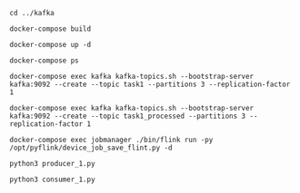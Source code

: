 ```commandline
cd ../kafka
```

```commandline
docker-compose build
```

```commandline
docker-compose up -d
```

```commandline
docker-compose ps
```

```commandline
docker-compose exec kafka kafka-topics.sh --bootstrap-server kafka:9092 --create --topic task1 --partitions 3 --replication-factor 1
```

```commandline
docker-compose exec kafka kafka-topics.sh --bootstrap-server kafka:9092 --create --topic task1_processed --partitions 3 --replication-factor 1
```

```commandline
docker-compose exec jobmanager ./bin/flink run -py /opt/pyflink/device_job_save_flint.py -d  
```

```commandline
python3 producer_1.py
```

```commandline
python3 consumer_1.py
```
